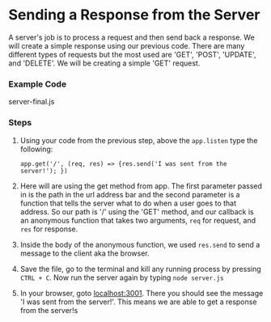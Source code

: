 # Sending a Response from the Server

A server's job is to process a request and then send back a response. We will create a simple response using our previous code. There are many different types of requests but the most used are 'GET', 'POST', 'UPDATE', and 'DELETE'. We will be creating a simple 'GET' request.

### Example Code

server-final.js

### Steps

1.  Using your code from the previous step, above the `app.listen` type the following:

    `app.get('/', (req, res) => {res.send('I was sent from the server!'); })`

2.  Here will are using the get method from app. The first parameter passed in is the path in the url address bar and the second parameter is a function that tells the server what to do when a user goes to that address. So our path is '/' using the 'GET' method, and our callback is an anonymous function that takes two arguments, `req` for request, and `res` for response.

3.  Inside the body of the anonymous function, we used `res.send` to send a message to the client aka the browser.

4.  Save the file, go to the terminal and kill any running process by pressing `CTRL + C`. Now run the server again by typing `node server.js`

5.  In your browser, goto [localhost:3001](localhost:3001). There you should see the message 'I was sent from the server!'. This means we are able to get a response from the server!s

